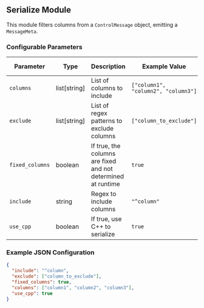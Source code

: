 <!--
SPDX-FileCopyrightText: Copyright (c) 2022-2025, NVIDIA CORPORATION & AFFILIATES. All rights reserved.
SPDX-License-Identifier: Apache-2.0

Licensed under the Apache License, Version 2.0 (the "License");
you may not use this file except in compliance with the License.
You may obtain a copy of the License at

http://www.apache.org/licenses/LICENSE-2.0

Unless required by applicable law or agreed to in writing, software
distributed under the License is distributed on an "AS IS" BASIS,
WITHOUT WARRANTIES OR CONDITIONS OF ANY KIND, either express or implied.
See the License for the specific language governing permissions and
limitations under the License.
-->

## Serialize Module

This module filters columns from a `ControlMessage` object, emitting a `MessageMeta`.

### Configurable Parameters

| Parameter       | Type         | Description                                                  | Example Value                       | Default Value         |
|-----------------|--------------|--------------------------------------------------------------|-------------------------------------|-----------------------|
| `columns`       | list[string] | List of columns to include                                   | `["column1", "column2", "column3"]`   | `None`                |
| `exclude`       | list[string] | List of regex patterns to exclude columns                    | `["column_to_exclude"]`               | `[r'^ID$', r'^_ts_']` |
| `fixed_columns` | boolean         | If true, the columns are fixed and not determined at runtime | `true`                                | `true`                |
| `include`       | string       | Regex to include columns                                     | `"^column"`                           | `None`                |
| `use_cpp`       | boolean         | If true, use C++ to serialize                                | `true`                                | `false`               |

### Example JSON Configuration

```json
{
  "include": "^column",
  "exclude": ["column_to_exclude"],
  "fixed_columns": true,
  "columns": ["column1", "column2", "column3"],
  "use_cpp": true
}
```
